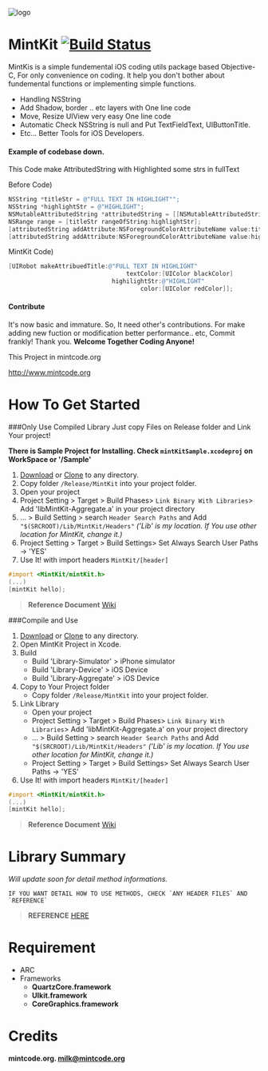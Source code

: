 ![logo](http://www.mintcode.org/images/mintkit.png)

MintKit [![Build Status](https://travis-ci.org/soleaf/MintKit.png?branch=master)](https://travis-ci.org/soleaf/MintKit)
=======

MintKis is a simple fundemental iOS coding utils package based Objective-C, For only convenience on coding. It help you don't bother about fundemental functions or implementing simple functions.
* Handling NSString
* Add Shadow, border .. etc layers with One line code
* Move, Resize UIView very easy One line code
* Automatic Check NSString is null and Put TextFieldText, UIButtonTitle.
* Etc... Better Tools for iOS Developers.


#### Example of codebase down.
This Code make AttributedString with Highlighted some strs in fullText

Before Code)
```objective-c
NSString *titleStr = @"FULL TEXT IN HIGHLIGHT"";
NSString *highlightStr = @"HIGHLIGHT";
NSMutableAttributedString *attributedString = [[NSMutableAttributedString alloc]initWithString:titleStr];
NSRange range = [titleStr rangeOfString:highlightStr];
[attributedString addAttribute:NSForegroundColorAttributeName value:titleColor range:NSMakeRange(0, titleStr.length)];
[attributedString addAttribute:NSForegroundColorAttributeName value:highlightColor range:range];
```
MintKit Code)
```objective-c
[UIRobot makeAttribuedTitle:@"FULL TEXT IN HIGHLIGHT"
                                 textColor:[UIColor blackColor]
                             highilightStr:@"HIGHLIGHT"
                                     color:[UIColor redColor]];
```

#### Contribute 
It's now basic and immature. So, It need other's contributions.
For make adding new fuction or modification better performance.. etc,
Commit frankly! Thank you.
**Welcome Together Coding Anyone!**

This Project in mintcode.org

<http://www.mintcode.org>


How To Get Started
====

###Only Use Compiled Library
Just copy Files on Release folder and Link Your project!

**There is Sample Project for Installing. Check `mintKitSample.xcodeproj` on WorkSpace or '/Sample'**

1. [Download](https://github.com/soleaf/MintKit/archive/master.zip) or [Clone](github-mac://openRepo/https://github.com/soleaf/MintKit) to any directory.
2. Copy folder `/Release/MintKit` into your project folder.
3. Open your project
4. Project Setting > Target > Build Phases> `Link Binary With Libraries`> Add 'libMintKit-Aggregate.a' in your project directory
5. … > Build Setting > search `Header Search Paths`  and Add `"$(SRCROOT)/Lib/MintKit/Headers"` *('Lib' is my location. If You use other location for MintKit, change it.)*
6. Project Setting > Target > Build Settings> Set Always Search User Paths -> 'YES'
7. Use It! with import headers `MintKit/[header]`

```objective-c
#import <MintKit/mintKit.h>
(...)
[mintKit hello];
```
> **Reference Document** [Wiki](https://github.com/soleaf/MintKit/wiki)

###Compile and Use

1. [Download](https://github.com/soleaf/MintKit/archive/master.zip) or [Clone](github-mac://openRepo/https://github.com/soleaf/MintKit) to any directory.
2. Open MintKit Project in Xcode.
3. Build
    * Build 'Library-Simulator' > iPhone simulator
    * Build 'Library-Device' > iOS Device
    * Build 'Library-Aggregate' > iOS Device
4. Copy to Your Project folder
    * Copy folder `/Release/MintKit` into your project folder.
5. Link Library
    * Open your project
    * Project Setting > Target > Build Phases> `Link Binary With Libraries`> Add 'libMintKit-Aggregate.a' on your project directory
    *  … > Build Setting > search `Header Search Paths`  and Add `"$(SRCROOT)/Lib/MintKit/Headers"` *('Lib' is my location. If You use other location for MintKit, change it.)*
    * Project Setting > Target > Build Settings> Set Always Search User Paths -> 'YES'
6. Use It! with import headers `MintKit/[header]`

```objective-c
#import <MintKit/mintKit.h>
(...)
[mintKit hello];
```

> **Reference Document** [Wiki](https://github.com/soleaf/MintKit/wiki)

Library Summary
===
*Will update soon for detail method informations.*
```
IF YOU WANT DETAIL HOW TO USE METHODS, CHECK `ANY HEADER FILES` AND `REFERENCE`
```
> **REFERENCE** [HERE](https://github.com/soleaf/MintKit/wiki)

Requirement
===
* ARC
* Frameworks
   * <b>QuartzCore.framework<b/>
   * UIkit.framework
   * CoreGraphics.framework

Credits
===
mintcode.org.
<milk@mintcode.org>
